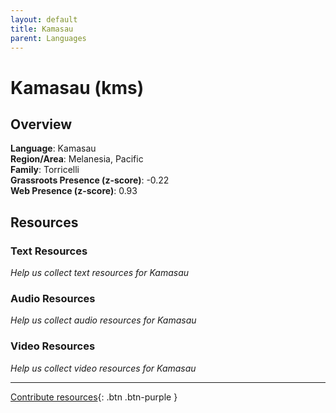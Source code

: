 ```yaml
---
layout: default
title: Kamasau
parent: Languages
---
```


# Kamasau (kms)

## Overview

**Language**: Kamasau  
**Region/Area**: Melanesia, Pacific  
**Family**: Torricelli  
**Grassroots Presence (z-score)**: -0.22  
**Web Presence (z-score)**: 0.93  

## Resources

### Text Resources
*Help us collect text resources for Kamasau*

### Audio Resources
*Help us collect audio resources for Kamasau*

### Video Resources
*Help us collect video resources for Kamasau*

---

[Contribute resources](https://forms.office.com/e/1SfLJx3u1r){: .btn .btn-purple }
